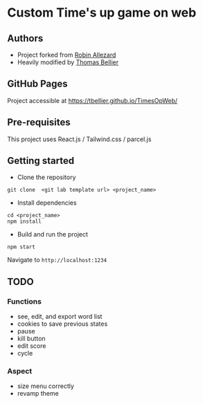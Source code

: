 # Custom Time's up game on web

## Authors

- Project forked from [Robin Allezard](<robinallezard@gmail.com>)
- Heavily modified by [Thomas Bellier](<reillebsamoht@gmail.com>)

## GitHub Pages

Project accessible at https://tbellier.github.io/TimesOpWeb/

## Pre-requisites

This project uses React.js / Tailwind.css / parcel.js

## Getting started
- Clone the repository
```
git clone  <git lab template url> <project_name>
```
- Install dependencies
```
cd <project_name>
npm install
```
- Build and run the project
```
npm start
```
  Navigate to `http://localhost:1234`

## TODO

### Functions
- see, edit, and export word list
- cookies to save previous states
- pause
- kill button
- edit score
- cycle

### Aspect
- size menu correctly
- revamp theme
